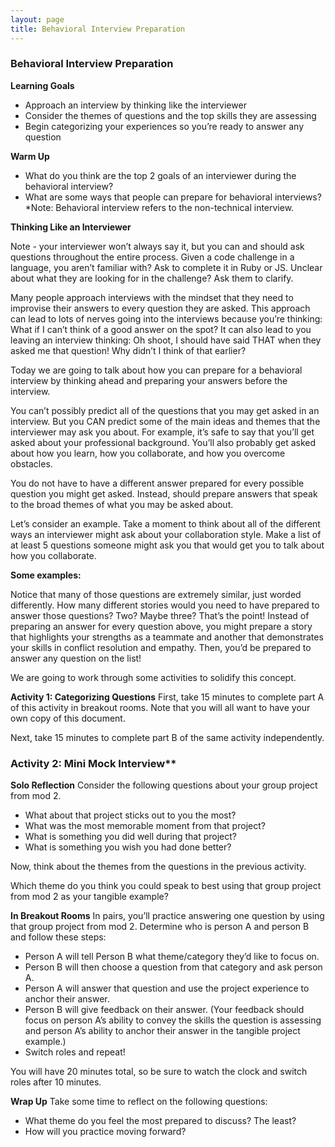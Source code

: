 ```yaml
---
layout:	page
title: Behavioral Interview Preparation
---
```


### Behavioral Interview Preparation
**Learning Goals**

* Approach an interview by thinking like the interviewer
* Consider the themes of questions and the top skills they are assessing
* Begin categorizing your experiences so you’re ready to answer any question

**Warm Up**

* What do you think are the top 2 goals of an interviewer during the behavioral interview?
* What are some ways that people can prepare for behavioral interviews?
*Note: Behavioral interview refers to the non-technical interview.

**Thinking Like an Interviewer**

Note - your interviewer won’t always say it, but you can and should ask questions throughout the entire process. Given a code challenge in a language, you aren’t familiar with? Ask to complete it in Ruby or JS. Unclear about what they are looking for in the challenge? Ask them to clarify.

Many people approach interviews with the mindset that they need to improvise their answers to every question they are asked. This approach can lead to lots of nerves going into the interviews because you’re thinking:
What if I can’t think of a good answer on the spot?
It can also lead to you leaving an interview thinking:
Oh shoot, I should have said THAT when they asked me that question! Why didn’t I think of that earlier?

Today we are going to talk about how you can prepare for a behavioral interview by thinking ahead and preparing your answers before the interview.

You can’t possibly predict all of the questions that you may get asked in an interview. But you CAN predict some of the main ideas and themes that the interviewer may ask you about. For example, it’s safe to say that you’ll get asked about your professional background. You’ll also probably get asked about how you learn, how you collaborate, and how you overcome obstacles.

You do not have to have a different answer prepared for every possible question you might get asked. Instead, should prepare answers that speak to the broad themes of what you may be asked about.

Let’s consider an example. Take a moment to think about all of the different ways an interviewer might ask about your collaboration style. Make a list of at least 5 questions someone might ask you that would get you to talk about how you collaborate.

**Some examples:**

Notice that many of those questions are extremely similar, just worded differently. How many different stories would you need to have prepared to answer those questions? Two? Maybe three? That’s the point! Instead of preparing an answer for every question above, you might prepare a story that highlights your strengths as a teammate and another that demonstrates your skills in conflict resolution and empathy. Then, you’d be prepared to answer any question on the list!

We are going to work through some activities to solidify this concept.

**Activity 1: Categorizing Questions**
First, take 15 minutes to complete part A of this activity in breakout rooms. Note that you will all want to have your own copy of this document.

Next, take 15 minutes to complete part B of the same activity independently.

### Activity 2: Mini Mock Interview**
**Solo Reflection**
Consider the following questions about your group project from mod 2.

* What about that project sticks out to you the most?
* What was the most memorable moment from that project?
* What is something you did well during that project?
* What is something you wish you had done better?

Now, think about the themes from the questions in the previous activity.

Which theme do you think you could speak to best using that group project from mod 2 as your tangible example?

**In Breakout Rooms**
In pairs, you’ll practice answering one question by using that group project from mod 2. Determine who is person A and person B and follow these steps:

* Person A will tell Person B what theme/category they’d like to focus on.
* Person B will then choose a question from that category and ask person A.
* Person A will answer that question and use the project experience to anchor their answer.
* Person B will give feedback on their answer. (Your feedback should focus on person A’s ability to convey the skills the question is assessing and person A’s ability to 
  anchor their answer in the tangible project example.)
* Switch roles and repeat!

You will have 20 minutes total, so be sure to watch the clock and switch roles after 10 minutes.

**Wrap Up**
Take some time to reflect on the following questions:

* What theme do you feel the most prepared to discuss? The least?
* How will you practice moving forward?
